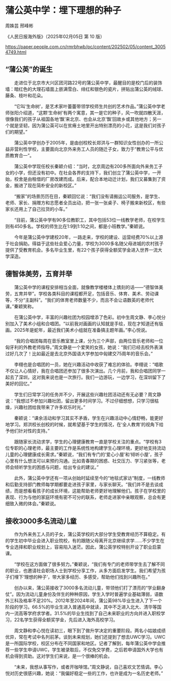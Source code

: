 # 蒲公英中学：埋下理想的种子

周姝芸 邢峰彬

《人民日报海外版》（2025年02月05日 第 10 版）

https://paper.people.com.cn/rmrbhwb/pc/content/202502/05/content_30054749.html

## “蒲公英”的诞生

　　走进位于北京市大兴区团河路22号的蒲公英中学，最醒目的是校门后的装饰墙：暗红色的大理石墙面上嵌满雪白、绯红和银色的瓷片，拼贴出蒲公英的绒球、藤条、枝叶和花朵。

　　“它叫‘生命树’，是艺术家叶蕾蕾带领学校师生共创的艺术作品。”蒲公英中学老师张阳介绍道，“这颗‘生命树’有两个寓意，其一是它的种子，风一吹就四散天涯，很像我们的孩子从祖国各地‘飘’来北京、也会从北京‘飘’回故乡或其他地方；另一个就是坚韧，因为蒲公英可以在贫瘠土地里开出特别漂亮的小花，这是我们对孩子们的期望。”

　　蒲公英中学创办于2005年，是由创校校长郑洪与一群知识女性创办的一所公益非营利性学校，主要面向北京外来务工人员的随迁子女，致力于“教育公平与优质教育合一”。

　　蒲公英中学现任校长秦颖介绍：“当时，北京周边有200多所面向外来务工子女的小学，但还没有初中。在社会各界的支持下，我们创立了蒲公英中学，一开始，校舍是由租借的厂房改建而成。后来，配合本地动迁计划，我们又募集到了资金，搬进了现在简朴安全的新校区。”

　　“搬家”的场景历历在目，秦颖回忆说：“我们没有请搬运公司服务，是学生、老师、家长、捐赠方和志愿者全员出动，把一张一张桌子、椅子搬来新校区，有些家长还用上了自己拉货的小车。”

　　“目前，蒲公英中学有90多位教职工，其中包括53位一线教学老师，在校学生则有450多名。学校的师生比在1∶9到1∶10之间，都是小班教学。”秦颖说。

　　今年是蒲公英中学建校20年，一路走来，学校的建设、运营经费70%以上源于社会捐助。得益于这些社会爱心力量，学校为3000多名随父母进城的农村孩子提供了受教育机会。多名毕业生里，有22个孩子获得全额奖学金进入世界一流大学深造。

## 德智体美劳，五育并举

　　蒲公英中学的课程安排相当全面，就像教学楼楼体上镌刻的话——“德智体美劳，五育并举”。学校各类科目的课程都开足，包括音乐、体育、美术、劳动课等，不分“主副科”。“我们的体育老师数量不少，而且不会让语数英的老师代课。”秦颖笑称。

　　在蒲公英中学，丰富的兴趣社团为校园增添了色彩。初中生周文静、李心悦分别加入了美术小组和合唱团。“以前我对画画的认知就是手绘，现在才知道还有版画。2025年是蛇年，最近我们美术小组就在准备搞主题年画。”李心悦说。

　　“我的合唱团每周在音乐教室里上课，分为三个声部，由两位音乐老师和一位匈牙利的外教老师指导。”周文静是一个爱笑的女孩，她说：“我们已经去校外表演过好几次了！比如最近是去北京外国语大学参加中匈建交75周年的音乐会。”

　　李栩也是合唱团的一员，她在兴趣活动中收获了难忘的体验。李栩说：“唱歌不仅让人心情好，我在合唱团还参加了很多次演出。几个月前，我和合唱团同学一起去了深圳，这对我来说也是一次旅行。我们一边游玩，一边学习，在深圳留下了美好的回忆。”

　　学生们日常学习的任务并不少，开展这些兴趣社团活动还有无必要？周文静说：“我想过不参加兴趣社团，留出更多时间学习。不过仔细想想，只学习很枯燥，兴趣社团给我带来了许多欢乐时光。”

　　秦颖说：“课余活动和学习其实不矛盾，学生在兴趣活动中心情舒畅，能更好地学习。郑洪校长创校的时候，就希望基于学生的情况，在‘全人教育’的视角下给予他们针对性的支持。”

　　跟随家长流动求学，学生的心理健康教育一直是学校关注的重点。“学校有3位专职的心理老师，最主要的工作是系统性地构建学生心理环境，更好地支持流动儿童的心理健康成长需求。”秦颖说，“我们有专门的‘爱心小屋’和‘倾听小屋’，孩子心里有什么想法可以来预约沟通。比如青春期的困惑、社交压力、学习紧张等，老师会倾听学生的困惑与问题，给出专业的建议。”

　　此外，蒲公英中学还有一项从创始时延续至今的“地毯式家访”制度，一线教师和后勤支持部门教师每学期都要走进孩子家里，与家长聊天。“我们并不是去谈成绩，而是想看看孩子的成长环境，这能帮助老师更好地理解他们。孩子在学校里的表现、行为与他的家庭环境有密不可分的联系，老师走进家中亲眼观察，总会有更细致入微的体会。”秦颖说。

## 接收3000多名流动儿童

　　作为外来务工人员的子女，蒲公英学校的大部分学生受教育经历不算稳定。有的学生初中毕业会进入职业院校，有的跟随父母离开北京继续求学……不少学生在专业选择和职业规划上，容易陷入迷茫。因此，蒲公英学校特别开设了职业启蒙课。

　　“学校在这方面做了很多努力。”秦颖说，“我们有专门的老师带学生去了解不同的职业，也邀请社会职场人士到学校分享工作，从多方面启发学生。我们希望为孩子们埋下‘理想的种子’，带大家多经历、多感受，帮助他们找到兴趣所在。”

　　创办以来，蒲公英接收了3000多名流动儿童，带领他们打了漂亮的“学业翻身仗”。因为流动儿童身份及伴生的种种原因，学生入学时普遍学业基础薄弱，语数外三科及格率不足20%。2012年至2024年间，蒲公英98%毕业生进入了下一个阶段的学习。66.5%的毕业生进入普通高中就读，其中不乏进入北大、清华等国内一流高等学府求学者。31.5%的毕业生找到了自己未来职业的方向并进入职校学习，22名学生获得全额奖学金，先后进入海外高校学习。

　　周文静和李心悦在读初三，眼下到了做升学决定的重要阶段。两名小姑娘成绩优异，常在考试中名列前茅。谈到未来规划，她们还提到了想去UWC学习。UWC是一所国际学校，校区分布在不同国家和地区。记者了解到，每年蒲公英中学会推荐一些学生申请UWC，学生被录取后，不仅免交学费，之后若申请国外大学也有机会得到资助。这对学生们来说，是一个很棒的机会。

　　“未来，我想从事写作，或者开咖啡馆。”周文静说，自己喜欢文艺情调。李心悦对历史很感兴趣，她说：“我偏好稳定一些的工作，也许是成为一名历史老师。”